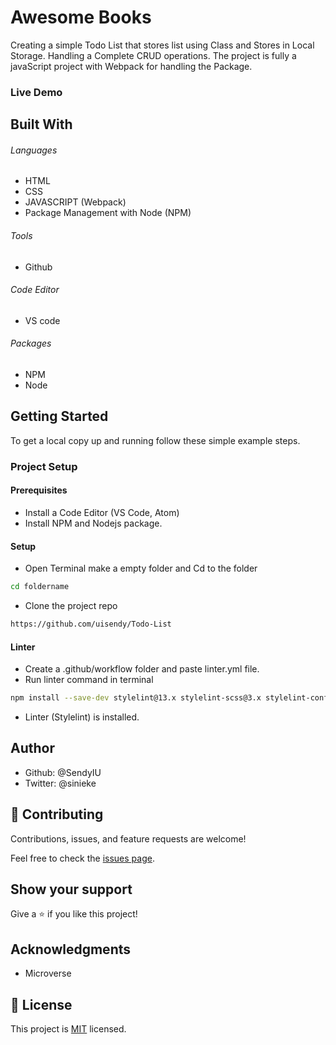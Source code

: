 # Awesome Books

Creating a simple Todo List that stores list using Class and Stores in Local Storage. Handling a Complete CRUD operations. The project is fully a javaScript project with Webpack for handling the Package.

### Live Demo

## Built With

###### Languages

- HTML
- CSS
- JAVASCRIPT (Webpack)
- Package Management with Node (NPM)

###### Tools

- Github

###### Code Editor

- VS code

###### Packages

- NPM
- Node

## Getting Started

To get a local copy up and running follow these simple example steps.

### Project Setup

#### Prerequisites

- Install a Code Editor (VS Code, Atom)
- Install NPM and Nodejs package.

#### Setup

- Open Terminal make a empty folder and Cd to the folder

```bash
cd foldername
```

- Clone the project repo

```bash
https://github.com/uisendy/Todo-List
```

#### Linter

- Create a .github/workflow folder and paste linter.yml file.
- Run linter command in terminal

```bash
npm install --save-dev stylelint@13.x stylelint-scss@3.x stylelint-config-standard@21.x stylelint-csstree-validator@1.x
```

- Linter (Stylelint) is installed.

## Author

- Github: @SendyIU
- Twitter: @sinieke

## 🤝 Contributing

Contributions, issues, and feature requests are welcome!

Feel free to check the [issues page](../../issues/).

## Show your support

Give a ⭐️ if you like this project!

## Acknowledgments

- Microverse

## 📝 License

This project is [MIT](./MIT.md) licensed.
